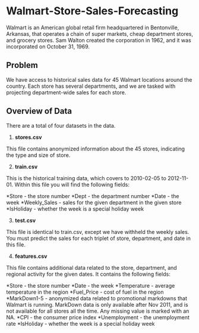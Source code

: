 # Walmart-Store-Sales-Forecasting
Walmart is an American global retail firm headquartered in Bentonville, Arkansas, that operates a chain of super markets, cheap department stores, and grocery stores. Sam Walton created the corporation in 1962, and it was incorporated on October 31, 1969.

## Problem
We have access to historical sales data for 45 Walmart locations around the country. Each store has several departments, and we are tasked with projecting department-wide sales for each store.

## Overview of Data
There are a total of four datasets in the data.

1. **stores.csv**

This file contains anonymized information about the 45 stores, indicating the type and size of store.

2. **train.csv**

This is the historical training data, which covers to 2010-02-05 to 2012-11-01. Within this file you will find the following fields:

*Store - the store number
*Dept - the department number
*Date - the week
*Weekly_Sales -  sales for the given department in the given store
*IsHoliday - whether the week is a special holiday week

3. **test.csv**

This file is identical to train.csv, except we have withheld the weekly sales. You must predict the sales for each triplet of store, department, and date in this file.

4. **features.csv**

This file contains additional data related to the store, department, and regional activity for the given dates. It contains the following fields:

*Store - the store number
*Date - the week
*Temperature - average temperature in the region
*Fuel_Price - cost of fuel in the region
*MarkDown1-5 - anonymized data related to promotional markdowns that Walmart is running. MarkDown data is only available after Nov 2011, and is not available for all stores all the time. Any missing value is marked with an NA.
*CPI - the consumer price index
*Unemployment - the unemployment rate
*IsHoliday - whether the week is a special holiday week
